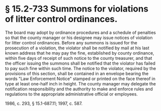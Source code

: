 # § 15.2-733 Summons for violations of litter control ordinances.

<p>The board may adopt by ordinance procedures and a schedule of penalties so that the county manager or his designee may issue notices of violation for litter control ordinances. Before any summons is issued for the prosecution of a violation, the violator shall be notified by mail at his last known address that he may pay the fine, established by county ordinance, within five days of receipt of such notice to the county treasurer, and that the officer issuing the summons shall be notified that the violator has failed to pay such fine within such time. The notice to the violator, required by the provisions of this section, shall be contained in an envelope bearing the words "Law Enforcement Notice" stamped or printed on the face thereof in type at least one-half inch in height. The county manager may delegate the notification responsibility and the authority to make and enforce rules and regulations to the appropriate administrative official or employees.</p><p>1986, c. 293, § 15.1-687.11; 1997, c. 587.</p>